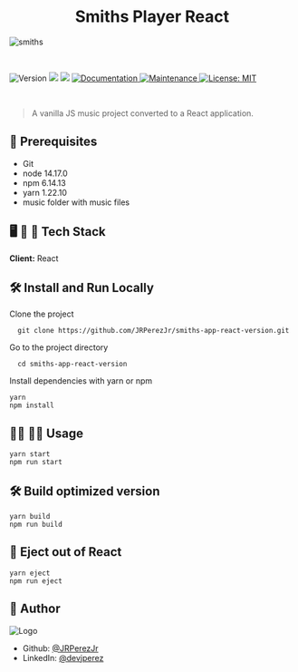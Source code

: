 <h1 align="center">Smiths Player React</h1>

![smiths](https://user-images.githubusercontent.com/19915910/131281339-d4b3f7ec-e5f8-4b80-8d41-3e45c84bd0ec.gif)

<br>

<p>
  <img alt="Version" src="https://img.shields.io/badge/version-1.0.0-blue.svg?cacheSeconds=2592000" />
  <img src="https://img.shields.io/badge/node-14.17.0-blue.svg" />
  <img src="https://img.shields.io/badge/npm-6.14.13-blue.svg" />
  <a href="https://github.com/JRPerezJr/smiths-app-react-version#readme" target="_blank">
    <img alt="Documentation" src="https://img.shields.io/badge/documentation-yes-brightgreen.svg" />
  </a>
  <a href="https://github.com/JRPerezJr/smiths-app-react-version/graphs/commit-activity" target="_blank">
    <img alt="Maintenance" src="https://img.shields.io/badge/Maintained%3F-yes-green.svg" />
  </a>
  <a href="https://github.com/JRPerezJr/smiths-app-react-version/blob/main/license.txt" target="_blank">
    <img alt="License: MIT" src="https://img.shields.io/badge/License-MIT-yellow.svg" />
  </a>
</p>

<br>

> A vanilla JS music project converted to a React application.

## 📐 Prerequisites

- Git
- node 14.17.0
- npm 6.14.13
- yarn 1.22.10
- music folder with music files

## 🖥 📱 💽 Tech Stack

**Client:** React

## 🛠 Install and Run Locally

Clone the project

```shell
  git clone https://github.com/JRPerezJr/smiths-app-react-version.git
```

Go to the project directory

```shell
  cd smiths-app-react-version
```

Install dependencies with yarn or npm

```shell
yarn
npm install
```

## 👩‍💻 👨‍💻 Usage

```shell
yarn start
npm run start
```

## 🛠 Build optimized version

```shell
yarn build
npm run build
```

## 📼 Eject out of React

```shell
yarn eject
npm run eject
```

## 📓 Author

![Logo](https://user-images.githubusercontent.com/19915910/120965966-81203b00-c7a0-11eb-8ef4-a42c0642db4c.png)

- Github: [@JRPerezJr](https://github.com/JRPerezJr)
- LinkedIn: [@devjperez](https://linkedin.com/in/devjperez)
